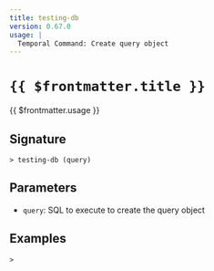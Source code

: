 ```yaml
---
title: testing-db
version: 0.67.0
usage: |
  Temporal Command: Create query object
---
```


# <code>{{ $frontmatter.title }}</code>

<div style='white-space: pre-wrap;'>{{ $frontmatter.usage }}</div>

## Signature

```> testing-db (query)```

## Parameters

 -  `query`: SQL to execute to create the query object

## Examples


```shell
>
```
